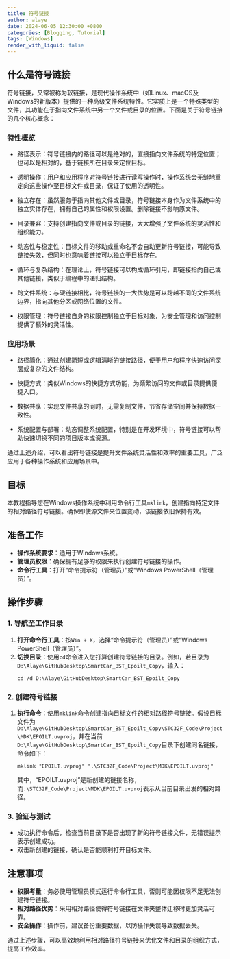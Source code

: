 ```yaml
---
title: 符号链接
author: alaye
date: 2024-06-05 12:30:00 +0800
categories: [Blogging, Tutorial]
tags: [Windows]
render_with_liquid: false
---
```


## 什么是符号链接

符号链接，又常被称为软链接，是现代操作系统中（如Linux、macOS及Windows的新版本）提供的一种高级文件系统特性。它实质上是一个特殊类型的文件，其功能在于指向文件系统中另一个文件或目录的位置。下面是关于符号链接的几个核心概念：

### 特性概览
* 路径表示：符号链接内的路径可以是绝对的，直接指向文件系统的特定位置；也可以是相对的，基于链接所在目录来定位目标。

* 透明操作：用户和应用程序对符号链接进行读写操作时，操作系统会无缝地重定向这些操作至目标文件或目录，保证了使用的透明性。

* 独立存在：虽然服务于指向其他文件或目录，符号链接本身作为文件系统中的独立实体存在，拥有自己的属性和权限设置。删除链接不影响原文件。

* 目录兼容：支持创建指向文件或目录的链接，大大增强了文件系统的灵活性和组织能力。

* 动态性与稳定性：目标文件的移动或重命名不会自动更新符号链接，可能导致链接失效，但同时也意味着链接可以独立于目标存在。

* 循环与复杂结构：在理论上，符号链接可以构成循环引用，即链接指向自己或其他链接，类似于编程中的递归结构。

* 跨文件系统：与硬链接相比，符号链接的一大优势是可以跨越不同的文件系统边界，指向其他分区或网络位置的文件。

* 权限管理：符号链接自身的权限控制独立于目标对象，为安全管理和访问控制提供了额外的灵活性。

### 应用场景
* 路径简化：通过创建简短或逻辑清晰的链接路径，便于用户和程序快速访问深层或复杂的文件结构。

* 快捷方式：类似Windows的快捷方式功能，为频繁访问的文件或目录提供便捷入口。

* 数据共享：实现文件共享的同时，无需复制文件，节省存储空间并保持数据一致性。

* 系统配置与部署：动态调整系统配置，特别是在开发环境中，符号链接可以帮助快速切换不同的项目版本或资源。

通过上述介绍，可以看出符号链接是提升文件系统灵活性和效率的重要工具，广泛应用于各种操作系统和应用场景中。

## 目标

本教程指导您在Windows操作系统中利用命令行工具`mklink`，创建指向特定文件的相对路径符号链接。确保即使源文件夹位置变动，该链接依旧保持有效。

## 准备工作

- **操作系统要求**：适用于Windows系统。
- **管理员权限**：确保拥有足够的权限来执行创建符号链接的操作。
- **命令行工具**：打开“命令提示符（管理员）”或“Windows PowerShell（管理员）”。

## 操作步骤

### 1. 导航至工作目录

1. **打开命令行工具**：按`Win + X`，选择“命令提示符（管理员）”或“Windows PowerShell（管理员）”。
2. **切换目录**：使用`cd`命令进入您打算创建符号链接的目录。例如，若目录为`D:\Alaye\GitHubDesktop\SmartCar_BST_Epoilt_Copy`，输入：
   ```
   cd /d D:\Alaye\GitHubDesktop\SmartCar_BST_Epoilt_Copy
   ```

### 2. 创建符号链接

1. **执行命令**：使用`mklink`命令创建指向目标文件的相对路径符号链接。假设目标文件为`D:\Alaye\GitHubDesktop\SmartCar_BST_Epoilt_Copy\STC32F_Code\Project\MDK\EPOILT.uvproj`，并在当前`D:\Alaye\GitHubDesktop\SmartCar_BST_Epoilt_Copy`目录下创建同名链接，命令如下：
   ```
   mklink "EPOILT.uvproj" ".\STC32F_Code\Project\MDK\EPOILT.uvproj"
   ```
   
   其中，“EPOILT.uvproj”是新创建的链接名称，而`.\STC32F_Code\Project\MDK\EPOILT.uvproj`表示从当前目录出发的相对路径。

### 3. 验证与测试

- 成功执行命令后，检查当前目录下是否出现了新的符号链接文件，无错误提示表示创建成功。
- 双击新创建的链接，确认是否能顺利打开目标文件。

## 注意事项

- **权限考量**：务必使用管理员模式运行命令行工具，否则可能因权限不足无法创建符号链接。
- **相对路径优势**：采用相对路径使得符号链接在文件夹整体迁移时更加灵活可靠。
- **安全操作**：操作前，建议备份重要数据，以防操作失误导致数据丢失。

通过上述步骤，可以高效地利用相对路径符号链接来优化文件和目录的组织方式，提高工作效率。